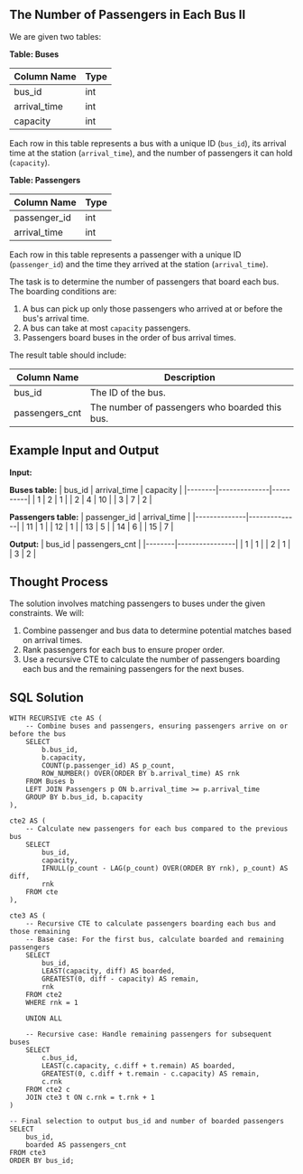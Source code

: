  ## The Number of Passengers in Each Bus II

 We are given two tables:

 **Table: Buses**

 | Column Name  | Type    |
 |--------------|---------|
 | bus_id       | int     |
 | arrival_time | int     |
 | capacity     | int     |
 
 Each row in this table represents a bus with a unique ID (`bus_id`), its arrival time at the station (`arrival_time`), and the number of passengers it can hold (`capacity`).

 **Table: Passengers**

 | Column Name  | Type    |
 |--------------|---------|
 | passenger_id | int     |
 | arrival_time | int     |
 
 Each row in this table represents a passenger with a unique ID (`passenger_id`) and the time they arrived at the station (`arrival_time`).

 The task is to determine the number of passengers that board each bus. The boarding conditions are:

 1. A bus can pick up only those passengers who arrived at or before the bus's arrival time.
 2. A bus can take at most `capacity` passengers.
 3. Passengers board buses in the order of bus arrival times.

 The result table should include:

 | Column Name     | Description                  |
 |-----------------|------------------------------|
 | bus_id          | The ID of the bus.           |
 | passengers_cnt  | The number of passengers who boarded this bus. |

 ## Example Input and Output

**Input:**

 **Buses table:**
 | bus_id | arrival_time | capacity |
 |--------|--------------|----------|
 | 1      | 2            | 1        |
 | 2      | 4            | 10       |
 | 3      | 7            | 2        |

 **Passengers table:**
 | passenger_id | arrival_time |
 |--------------|--------------|
 | 11           | 1            |
 | 12           | 1            |
 | 13           | 5            |
 | 14           | 6            |
 | 15           | 7            |

 **Output:**
 | bus_id | passengers_cnt |
 |--------|----------------|
 | 1      | 1              |
 | 2      | 1              |
 | 3      | 2              |

 ## Thought Process

 The solution involves matching passengers to buses under the given constraints. We will:
 1. Combine passenger and bus data to determine potential matches based on arrival times.
 2. Rank passengers for each bus to ensure proper order.
 3. Use a recursive CTE to calculate the number of passengers boarding each bus and the remaining passengers for the next buses.

 ## SQL Solution
```
WITH RECURSIVE cte AS (
    -- Combine buses and passengers, ensuring passengers arrive on or before the bus
    SELECT 
        b.bus_id,
        b.capacity,
        COUNT(p.passenger_id) AS p_count, 
        ROW_NUMBER() OVER(ORDER BY b.arrival_time) AS rnk  
    FROM Buses b
    LEFT JOIN Passengers p ON b.arrival_time >= p.arrival_time
    GROUP BY b.bus_id, b.capacity
),

cte2 AS (
    -- Calculate new passengers for each bus compared to the previous bus
    SELECT 
        bus_id,
        capacity,
        IFNULL(p_count - LAG(p_count) OVER(ORDER BY rnk), p_count) AS diff,  
        rnk
    FROM cte
),

cte3 AS (
    -- Recursive CTE to calculate passengers boarding each bus and those remaining
    -- Base case: For the first bus, calculate boarded and remaining passengers
    SELECT 
        bus_id, 
        LEAST(capacity, diff) AS boarded,  
        GREATEST(0, diff - capacity) AS remain,  
        rnk
    FROM cte2
    WHERE rnk = 1

    UNION ALL

    -- Recursive case: Handle remaining passengers for subsequent buses
    SELECT 
        c.bus_id, 
        LEAST(c.capacity, c.diff + t.remain) AS boarded,  
        GREATEST(0, c.diff + t.remain - c.capacity) AS remain,  
        c.rnk
    FROM cte2 c
    JOIN cte3 t ON c.rnk = t.rnk + 1 
)

-- Final selection to output bus_id and number of boarded passengers
SELECT 
    bus_id, 
    boarded AS passengers_cnt  
FROM cte3
ORDER BY bus_id;
```
